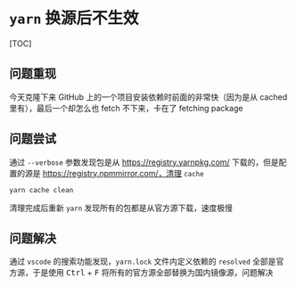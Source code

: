 # `yarn` 换源后不生效

[TOC]

## 问题重现

今天克隆下来 GitHub 上的一个项目安装依赖时前面的非常快（因为是从 cached 里有），最后一个却怎么也 fetch 不下来，卡在了 fetching package

## 问题尝试

通过 `--verbose` 参数发现包是从 https://registry.yarnpkg.com/ 下载的，但是配置的源是 https://registry.npmmirror.com/，清理 `cache` 

```shell
yarn cache clean
```

清理完成后重新 `yarn` 发现所有的包都是从官方源下载，速度极慢

## 问题解决

通过 `vscode` 的搜索功能发现，`yarn.lock` 文件内定义依赖的 `resolved` 全部是官方源，于是使用 <kbd>Ctrl</kbd> + <kbd>F</kbd> 将所有的官方源全部替换为国内镜像源，问题解决

